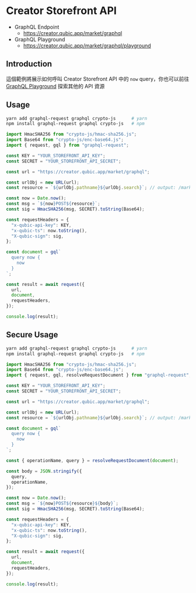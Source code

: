 # Creator Storefront API

- GraphQL Endpoint
  - https://creator.qubic.app/market/graphql
- GraphQL Playground
  - https://creator.qubic.app/market/graphql/playground

## Introduction

這個範例將展示如何呼叫 Creator Storefront API 中的 `now` query，你也可以前往 [GraphQL Playground](https://creator.qubic.app/market/graphql/playground) 探索其他的 API 資源

## Usage

```sh
yarn add graphql-request graphql crypto-js      # yarn
npm install graphql-request graphql crypto-js   # npm
```

```js
import HmacSHA256 from "crypto-js/hmac-sha256.js";
import Base64 from "crypto-js/enc-base64.js";
import { request, gql } from "graphql-request";

const KEY = "YOUR_STOREFRONT_API_KEY";
const SECRET = "YOUR_STOREFRONT_API_SECRET";

const url = "https://creator.qubic.app/market/graphql";

const urlObj = new URL(url);
const resource = `${urlObj.pathname}${urlObj.search}`; // output: /market/graphql

const now = Date.now();
const msg = `${now}POST${resource}`;
const sig = HmacSHA256(msg, SECRET).toString(Base64);

const requestHeaders = {
  "x-qubic-api-key": KEY,
  "x-qubic-ts": now.toString(),
  "X-qubic-sign": sig,
};

const document = gql`
  query now {
    now
  }
`;

const result = await request({
  url,
  document,
  requestHeaders,
});

console.log(result);
```

## Secure Usage

```sh
yarn add graphql-request graphql crypto-js      # yarn
npm install graphql-request graphql crypto-js   # npm
```

```js
import HmacSHA256 from "crypto-js/hmac-sha256.js";
import Base64 from "crypto-js/enc-base64.js";
import { request, gql, resolveRequestDocument } from "graphql-request";

const KEY = "YOUR_STOREFRONT_API_KEY";
const SECRET = "YOUR_STOREFRONT_API_SECRET";

const url = "https://creator.qubic.app/market/graphql";

const urlObj = new URL(url);
const resource = `${urlObj.pathname}${urlObj.search}`; // output: /market/graphql

const document = gql`
  query now {
    now
  }
`;

const { operationName, query } = resolveRequestDocument(document);

const body = JSON.stringify({
  query,
  operationName,
});

const now = Date.now();
const msg = `${now}POST${resource}${body}`;
const sig = HmacSHA256(msg, SECRET).toString(Base64);

const requestHeaders = {
  "x-qubic-api-key": KEY,
  "x-qubic-ts": now.toString(),
  "X-qubic-sign": sig,
};

const result = await request({
  url,
  document,
  requestHeaders,
});

console.log(result);
```

